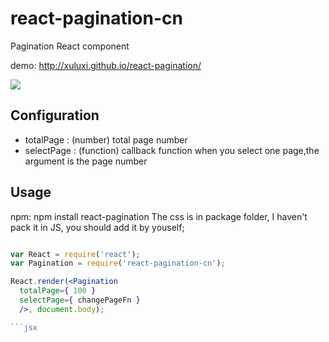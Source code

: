 react-pagination-cn
================
Pagination React component 

demo: http://xuluxi.github.io/react-pagination/

![](http://xuluxi.github.io/react-pagination/img/demo.png)

## Configuration

- totalPage : (number) total page number
- selectPage : (function) callback function when you select one page,the argument is the page number

## Usage 
npm: npm install react-pagination
The css is in package folder, I haven't pack it in JS, you should add it by youself;
```jsx

var React = require('react');
var Pagination = require('react-pagination-cn');

React.render(<Pagination 
  totalPage={ 100 }
  selectPage={ changePageFn }
  />, document.body);

```jsx

